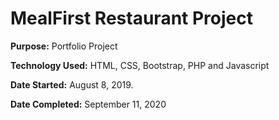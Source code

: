 # MealFirst Restaurant Project

**Purpose:** Portfolio Project

**Technology Used:** HTML, CSS, Bootstrap, PHP and Javascript

**Date Started:** August 8, 2019.

**Date Completed:** September 11, 2020
